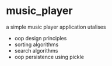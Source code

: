 # music_player
a simple music player application
utalises
- oop design principles
- sorting algorithms
- search algorithms
- oop persistence using pickle 
